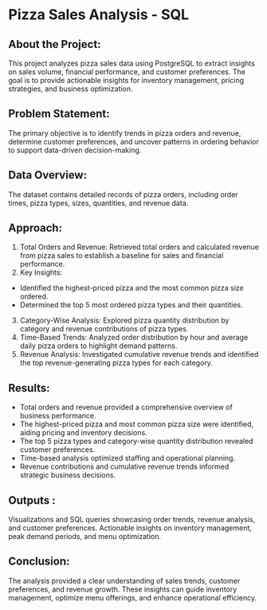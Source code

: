 # Pizza Sales Analysis - SQL
## About the Project:
This project analyzes pizza sales data using PostgreSQL to extract insights on sales volume, financial performance, and customer preferences. The goal is to provide actionable insights for inventory management, pricing strategies, and business optimization.

## Problem Statement:
The primary objective is to identify trends in pizza orders and revenue, determine customer preferences, and uncover patterns in ordering behavior to support data-driven decision-making.

## Data Overview:
The dataset contains detailed records of pizza orders, including order times, pizza types, sizes, quantities, and revenue data.

## Approach:
1. Total Orders and Revenue: Retrieved total orders and calculated revenue from pizza sales to establish a baseline for sales and financial performance.
2. Key Insights:
- Identified the highest-priced pizza and the most common pizza size ordered.
- Determined the top 5 most ordered pizza types and their quantities.
3. Category-Wise Analysis: Explored pizza quantity distribution by category and revenue contributions of pizza types.
4. Time-Based Trends: Analyzed order distribution by hour and average daily pizza orders to highlight demand patterns.
5. Revenue Analysis: Investigated cumulative revenue trends and identified the top revenue-generating pizza types for each category.
  
## Results:
- Total orders and revenue provided a comprehensive overview of business performance.
- The highest-priced pizza and most common pizza size were identified, aiding pricing and inventory decisions.
- The top 5 pizza types and category-wise quantity distribution revealed customer preferences.
- Time-based analysis optimized staffing and operational planning.
- Revenue contributions and cumulative revenue trends informed strategic business decisions.
  
## Outputs :
Visualizations and SQL queries showcasing order trends, revenue analysis, and customer preferences.
Actionable insights on inventory management, peak demand periods, and menu optimization.

## Conclusion:
The analysis provided a clear understanding of sales trends, customer preferences, and revenue growth. These insights can guide inventory management, optimize menu offerings, and enhance operational efficiency.

